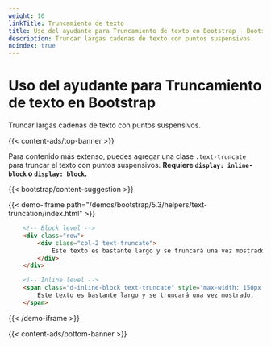 ```yaml
---
weight: 10
linkTitle: Truncamiento de texto
title: Uso del ayudante para Truncamiento de texto en Bootstrap · Bootstrap en Español v5.3
description: Truncar largas cadenas de texto con puntos suspensivos.
noindex: true
---
```


# Uso del ayudante para Truncamiento de texto en Bootstrap

Truncar largas cadenas de texto con puntos suspensivos.

{{< content-ads/top-banner >}}

Para contenido más extenso, puedes agregar una clase `.text-truncate` para truncar el texto con puntos suspensivos. **Requiere `display: inline-block` o `display: block`.**

{{< bootstrap/content-suggestion >}}

{{< demo-iframe path="/demos/bootstrap/5.3/helpers/text-truncation/index.html" >}}
```html {filename="HTML"}
    <!-- Block level -->
    <div class="row">
        <div class="col-2 text-truncate">
            Este texto es bastante largo y se truncará una vez mostrado.
        </div>
    </div>

    <!-- Inline level -->
    <span class="d-inline-block text-truncate" style="max-width: 150px;">
        Este texto es bastante largo y se truncará una vez mostrado.
    </span>
```
{{< /demo-iframe >}}

{{< content-ads/bottom-banner >}}